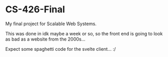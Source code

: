 # CS-426-Final
My final project for Scalable Web Systems.

This was done in idk maybe a week or so, so the front end is going to look as bad as a website from the 2000s...

Expect some spaghetti code for the svelte client... :/

